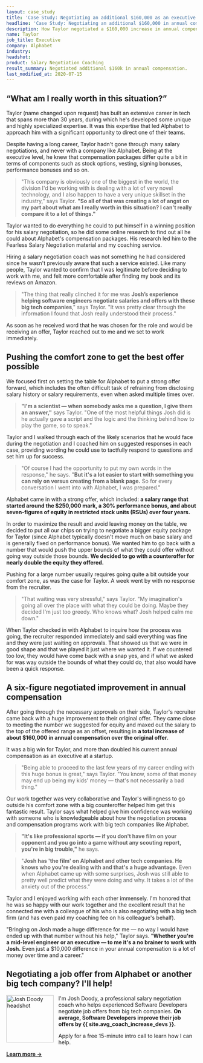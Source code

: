 ```yaml
---
layout: case_study
title: 'Case Study: Negotiating an additional $160,000 as an executive joining Alphabet'
headline: 'Case Study: Negotiating an additional $160,000 in annual compensation as an executive joining Alphabet'
description: How Taylor negotiated a $160,000 increase in annual compensation for an executive role at Alphabet
name: Taylor
job_title: Executive
company: Alphabet
industry: 
headshot: 
product: Salary Negotiation Coaching
result_summary: Negotiated additional $160k in annual compensation.
last_modified_at: 2020-07-15
---
```


## “What am I really worth in this situation?”

Taylor (name changed upon request) has built an extensive career in tech that spans more than 30 years, during which he's developed some unique and highly specialized expertise. It was this expertise that led Alphabet to approach him with a significant opportunity to direct one of their teams.

Despite having a long career, Taylor hadn't gone through many salary negotiations, and never with a company like Alphabet. Being at the executive level, he knew that compensation packages differ quite a bit in terms of components such as stock options, vesting, signing bonuses, performance bonuses and so on.

<blockquote class="ico quote-callout">
  <p>"This company is obviously one of the biggest in the world, the division I'd be working with is dealing with a lot of very novel technology, and I also happen to have a very unique skillset in the industry," says Taylor. <strong>"So all of that was creating a lot of angst on my part about what am I really worth in this situation? I can't really compare it to a lot of things."</strong></p>
</blockquote>

Taylor wanted to do everything he could to put himself in a winning position for his salary negotiation, so he did some online research to find out all he could about Alphabet's compensation packages. His research led him to the Fearless Salary Negotiation material and my coaching service.

Hiring a salary negotiation coach was not something he had considered since he wasn't previously aware that such a service existed. Like many people, Taylor wanted to confirm that I was legitimate before deciding to work with me, and felt more comfortable after finding my book and its reviews on Amazon.

<blockquote class="ico quote-callout">
  <p>"The thing that really clinched it for me was <strong>Josh’s experience helping software engineers negotiate salaries and offers with these big tech companies</strong>," says Taylor. "It was pretty clear through the information I found that Josh really understood their process."</p>
</blockquote>

As soon as he received word that he was chosen for the role and would be receiving an offer, Taylor reached out to me and we set to work immediately.

## Pushing the comfort zone to get the best offer possible

We focused first on setting the table for Alphabet to put a strong offer forward, which includes the often difficult task of refraining from disclosing salary history or salary requirements, even when asked multiple times over.

<blockquote class="ico quote-callout">
  <p><strong>"I'm a scientist — when somebody asks me a question, I give them an answer,"</strong> says Taylor. "One of the most helpful things Josh did is he actually gave a script and the logic and the thinking behind how to play the game, so to speak."</p>
</blockquote>

Taylor and I walked through each of the likely scenarios that he would face during the negotiation and I coached him on suggested responses in each case, providing wording he could use to tactfully respond to questions and set him up for success.

<blockquote class="ico quote-callout">
 <p>"Of course I had the opportunity to put my own words in the response," he says. "<strong>But it's a lot easier to start with something you can rely on versus creating from a blank page.</strong> So for every conversation I went into with Alphabet, I was prepared."</p>
</blockquote>

Alphabet came in with a strong offer, which included: **a salary range that started around the $250,000 mark, a 30% performance bonus, and about seven-figures of equity in restricted stock units (RSUs) over four years.**

In order to maximize the result and avoid leaving money on the table, we decided to put all our chips on trying to negotiate a bigger equity package for Taylor (since Alphabet typically doesn't move much on base salary and is generally fixed on performance bonus). We wanted him to go back with a number that would push the upper bounds of what they could offer without going way outside those bounds. **We decided to go with a counteroffer for nearly double the equity they offered.**

Pushing for a large number usually requires going quite a bit outside your comfort zone, as was the case for Taylor. A week went by with no response from the recruiter.

<blockquote class="ico quote-callout">
  <p>"That waiting was very stressful," says Taylor. "My imagination's going all over the place with what they could be doing. Maybe they decided I'm just too greedy. Who knows what? Josh helped calm me down."</p>
</blockquote>

When Taylor checked in with Alphabet to inquire how the process was going, the recruiter responded immediately and said everything was fine and they were just waiting on approvals. That showed us that we were in good shape and that we played it just where we wanted it. If we countered too low, they would have come back with a snap yes, and if what we asked for was way outside the bounds of what they could do, that also would have been a quick response. 

## A six-figure negotiated improvement in annual compensation

After going through the necessary approvals on their side, Taylor's recruiter came back with a huge improvement to their original offer. They came close to meeting the number we suggested for equity and maxed out the salary to the top of the offered range as an offset, resulting in **a total increase of about $160,000 in annual compensation over the original offer**.

It was a big win for Taylor, and more than doubled his current annual compensation as an executive at a startup.

<blockquote class="ico quote-callout">
  <p>"Being able to proceed to the last few years of my career ending with this huge bonus is great," says Taylor. "You know, some of that money may end up being my kids' money — that's not necessarily a bad thing."</p>
</blockquote>

Our work together was very collaborative and Taylor's willingness to go outside his comfort zone with a big counteroffer helped him get this fantastic result. Taylor says what helped give him confidence was working with someone who is knowledgeable about how the negotiation process and compensation programs work with big tech companies like Alphabet.

<blockquote class="ico quote-callout">
  <p><strong>"It's like professional sports — if you don't have film on your opponent and you go into a game without any scouting report, you're in big trouble,"</strong> he says. </p>
</blockquote>

<blockquote class="ico quote-callout">
  <p>"<strong>Josh has 'the film' on Alphabet and other tech companies. He knows who you're dealing with and that's a huge advantage.</strong> Even when Alphabet came up with some surprises, Josh was still able to pretty well predict what they were doing and why. It takes a lot of the anxiety out of the process."</p>
</blockquote>

Taylor and I enjoyed working with each other immensely. I'm honored that he was so happy with our work together and the excellent result that he connected me with a colleague of his who is also negotiating with a big tech firm (and has even paid my coaching fee on his colleague's behalf).

"Bringing on Josh made a huge difference for me — no way I would have ended up with that number without his help," Taylor says. "**Whether you're a mid-level engineer or an executive — to me it's a no brainer to work with Josh.** Even just a $10,000 difference in your annual compensation is a lot of money over time and a career."

<div class="ad-box">
	<h2 class='u-center'>Negotiating a job offer from Alphabet or another big tech company? I'll help!</h2>
	<div class="inline-body">
		<p><img src="/images/josh-doody-200px-circle.png" style="padding-right: 10px;" width="125" alt="Josh Doody headshot" class="author__image" align="left">I'm Josh Doody, a professional salary negotiation coach who helps experienced Software Developers negotiate job offers from big tech companies. <strong>On average, Software Developers improve their job offers by {{ site.avg_coach_increase_devs }}.</strong></p>
		<p>Apply for a free 15-minute intro call to learn how I can help.</p>
	</div>
	<div class='cta u-center'>
		<a id="inline-cta" class="inline-cta-btn" data-event-label="Salary Negotiation Coaching" data-cta-label="coach-inline" href="/coach/" rel="nofollow"><strong>Learn more →</strong></a>
	</div>
</div>